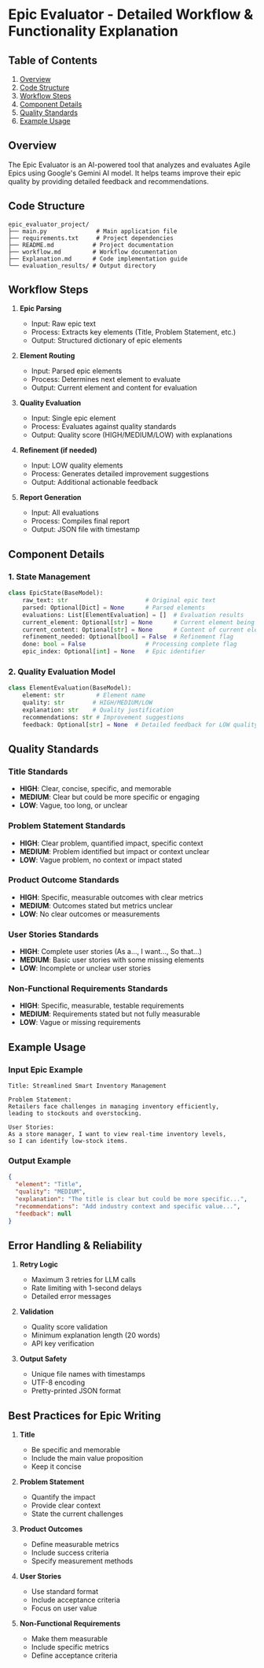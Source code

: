 # Epic Evaluator - Detailed Workflow & Functionality Explanation

## Table of Contents
1. [Overview](#overview)
2. [Code Structure](#code-structure)
3. [Workflow Steps](#workflow-steps)
4. [Component Details](#component-details)
5. [Quality Standards](#quality-standards)
6. [Example Usage](#example-usage)

## Overview

The Epic Evaluator is an AI-powered tool that analyzes and evaluates Agile Epics using Google's Gemini AI model. It helps teams improve their epic quality by providing detailed feedback and recommendations.

## Code Structure

```
epic_evaluator_project/
├── main.py              # Main application file
├── requirements.txt     # Project dependencies
├── README.md           # Project documentation
├── workflow.md         # Workflow documentation
├── Explanation.md      # Code implementation guide
└── evaluation_results/ # Output directory
```

## Workflow Steps

1. **Epic Parsing**
   - Input: Raw epic text
   - Process: Extracts key elements (Title, Problem Statement, etc.)
   - Output: Structured dictionary of epic elements

2. **Element Routing**
   - Input: Parsed epic elements
   - Process: Determines next element to evaluate
   - Output: Current element and content for evaluation

3. **Quality Evaluation**
   - Input: Single epic element
   - Process: Evaluates against quality standards
   - Output: Quality score (HIGH/MEDIUM/LOW) with explanations

4. **Refinement (if needed)**
   - Input: LOW quality elements
   - Process: Generates detailed improvement suggestions
   - Output: Additional actionable feedback

5. **Report Generation**
   - Input: All evaluations
   - Process: Compiles final report
   - Output: JSON file with timestamp

## Component Details

### 1. State Management
```python
class EpicState(BaseModel):
    raw_text: str                      # Original epic text
    parsed: Optional[Dict] = None      # Parsed elements
    evaluations: List[ElementEvaluation] = []  # Evaluation results
    current_element: Optional[str] = None      # Current element being processed
    current_content: Optional[str] = None      # Content of current element
    refinement_needed: Optional[bool] = False  # Refinement flag
    done: bool = False                 # Processing complete flag
    epic_index: Optional[int] = None   # Epic identifier
```

### 2. Quality Evaluation Model
```python
class ElementEvaluation(BaseModel):
    element: str         # Element name
    quality: str        # HIGH/MEDIUM/LOW
    explanation: str    # Quality justification
    recommendations: str # Improvement suggestions
    feedback: Optional[str] = None  # Detailed feedback for LOW quality
```

## Quality Standards

### Title Standards
- **HIGH**: Clear, concise, specific, and memorable
- **MEDIUM**: Clear but could be more specific or engaging
- **LOW**: Vague, too long, or unclear

### Problem Statement Standards
- **HIGH**: Clear problem, quantified impact, specific context
- **MEDIUM**: Problem identified but impact or context unclear
- **LOW**: Vague problem, no context or impact stated

### Product Outcome Standards
- **HIGH**: Specific, measurable outcomes with clear metrics
- **MEDIUM**: Outcomes stated but metrics unclear
- **LOW**: No clear outcomes or measurements

### User Stories Standards
- **HIGH**: Complete user stories (As a..., I want..., So that...)
- **MEDIUM**: Basic user stories with some missing elements
- **LOW**: Incomplete or unclear user stories

### Non-Functional Requirements Standards
- **HIGH**: Specific, measurable, testable requirements
- **MEDIUM**: Requirements stated but not fully measurable
- **LOW**: Vague or missing requirements

## Example Usage

### Input Epic Example
```
Title: Streamlined Smart Inventory Management

Problem Statement: 
Retailers face challenges in managing inventory efficiently, 
leading to stockouts and overstocking.

User Stories:
As a store manager, I want to view real-time inventory levels,
so I can identify low-stock items.
```

### Output Example
```json
{
  "element": "Title",
  "quality": "MEDIUM",
  "explanation": "The title is clear but could be more specific...",
  "recommendations": "Add industry context and specific value...",
  "feedback": null
}
```

## Error Handling & Reliability

1. **Retry Logic**
   - Maximum 3 retries for LLM calls
   - Rate limiting with 1-second delays
   - Detailed error messages

2. **Validation**
   - Quality score validation
   - Minimum explanation length (20 words)
   - API key verification

3. **Output Safety**
   - Unique file names with timestamps
   - UTF-8 encoding
   - Pretty-printed JSON format

## Best Practices for Epic Writing

1. **Title**
   - Be specific and memorable
   - Include the main value proposition
   - Keep it concise

2. **Problem Statement**
   - Quantify the impact
   - Provide clear context
   - State the current challenges

3. **Product Outcomes**
   - Define measurable metrics
   - Include success criteria
   - Specify measurement methods

4. **User Stories**
   - Use standard format
   - Include acceptance criteria
   - Focus on user value

5. **Non-Functional Requirements**
   - Make them measurable
   - Include specific metrics
   - Define acceptance criteria 
